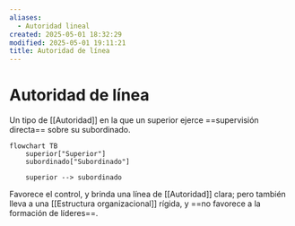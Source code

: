 ```yaml
---
aliases:
  - Autoridad lineal
created: 2025-05-01 18:32:29
modified: 2025-05-01 19:11:21
title: Autoridad de línea
---
```


# Autoridad de línea

Un tipo de [[Autoridad]] en la que un superior ejerce ==supervisión directa== sobre su subordinado.

```mermaid
flowchart TB
	superior["Superior"]
	subordinado["Subordinado"]
	
	superior --> subordinado
```

Favorece el control, y brinda una línea de [[Autoridad]] clara; pero también lleva a una [[Estructura organizacional]] rígida, y ==no favorece a la formación de líderes==.
